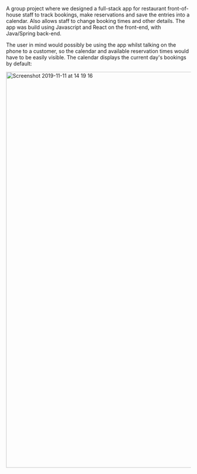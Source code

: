 A group project where we designed a full-stack app for restaurant front-of-house staff to track bookings, make reservations and save the entries into a calendar. Also allows staff to change booking times and other details. The app was build using Javascript and React on the front-end, with Java/Spring back-end.

The user in mind would possibly be using the app whilst talking on the phone to a customer, so the calendar and available reservation times would have to be easily visible. The calendar displays the current day's bookings by default: 

<img width="1077" alt="Screenshot 2019-11-11 at 14 19 16" src="https://user-images.githubusercontent.com/51781302/68594271-19ecb880-048f-11ea-9dff-94f3a5997a85.png">






